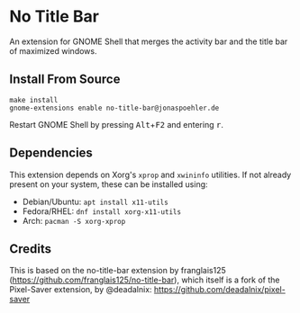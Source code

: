# No Title Bar

An extension for GNOME Shell that merges the activity bar and the title bar of maximized windows.

## Install From Source

```
make install
gnome-extensions enable no-title-bar@jonaspoehler.de
```

Restart GNOME Shell by pressing <kbd>Alt</kbd>+<kbd>F2</kbd> and entering <kbd>r</kbd>.

## Dependencies

This extension depends on Xorg's `xprop` and `xwininfo` utilities. If not already
present on your system, these can be installed using:

- Debian/Ubuntu: `apt install x11-utils`
- Fedora/RHEL: `dnf install xorg-x11-utils`
- Arch: `pacman -S xorg-xprop`

## Credits

This is based on the no-title-bar extension by franglais125 (https://github.com/franglais125/no-title-bar), which itself 
is a fork of the Pixel-Saver extension, by @deadalnix: https://github.com/deadalnix/pixel-saver

